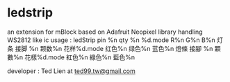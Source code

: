 # ledstrip
an extension for mBlock based on Adafruit Neopixel library handling WS2812 like ic
usage : 
ledStrip pin %n qty %n %d.mode R%n G%n B%n
灯条 接脚 %n 颗数%n 花样%d.mode 红色%n 绿色%n 蓝色%n
燈條 接腳 %n 顆數%n 花樣%d.mode 紅色%n 綠色%n 藍色%n

developer : Ted Lien at ted99.tw@gmail.com
